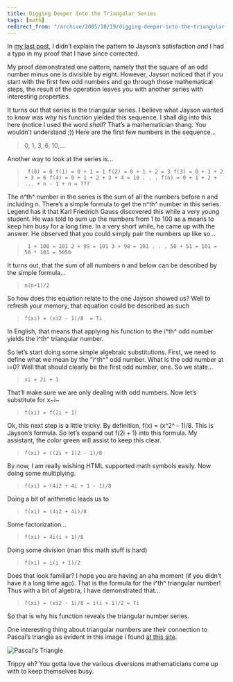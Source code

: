 ```yaml
---
title: Digging Deeper Into the Triangular Series
tags: [math]
redirect_from: "/archive/2005/10/19/digging-deeper-into-the-triangular-series.aspx/"
---
```


In [my last post](https://haacked.com/archive/2005/10/20/10899.aspx), I
didn’t explain the pattern to Jayson’s satisfaction *and* I had a typo
in my proof that I have since corrected.

My proof demonstrated one pattern, namely that the square of an odd
number minus one is divisible by eight. However, Jayson noticed that if
you start with the first few odd numbers and go through those
mathematical steps, the result of the operation leaves you with another
series with interesting properties.

It turns out that series is the triangular series. I believe what Jayson
wanted to know was *why* his function yielded this sequence. I shall dig
into this here (notice I used the word *shall*? That’s a mathematician
thang. You wouldn’t understand ;)) Here are the first few numbers in the
sequence...

> 0, 1, 3, 6, 10,...

Another way to look at the series is...

> ` f(0) = 0 f(1) = 0 + 1 = 1 f(2) = 0 + 1 + 2 = 3 f(3) = 0 + 1 + 2 + 3 = 6 f(4) = 0 + 1 + 2 + 3 + 4 = 10 . . . f(n) = 0 + 1 + 2 + ... + n - 1 + n = ???`

The n^th^ number in the series is the sum of all the numbers before n
and including n. There’s a simple formula to get the n^th^ number in
this series. Legend has it that Karl Friedrich Gauss discovered this
while a very young student. He was told to sum up the numbers from 1 to
100 as a means to keep him busy for a long time. In a very short while,
he came up with the answer. He observed that you could simply pair the
numbers up like so...

> ` 1 + 100 = 101 2 + 99 = 101 3 + 98 = 101 . . . 50 + 51 = 101 = 50 * 101 = 5050`

It turns out, that the sum of all numbers n and below can be described
by the simple formula...

> `n(n+1)/2`

So how does this equation relate to the one Jayson showed us? Well to
refresh your memory, that equation could be described as such

> `f(xi) = (xi2 - 1)/8  = Ti`

In English, that means that applying his function to the i^th^ odd
number yields the i^th^ triangular number.

So let’s start doing some simple algebraic substitutions. First, we need
to define what we mean by the “i^th^” odd number. What is the odd number
at i=0? Well that should clearly be the first odd number, one. So we
state...

> `xi = 2i + 1`

That’ll make sure we are only dealing with odd numbers. Now let’s
substitute for x~i~

> `f(xi) = f(2i + 1)`

Ok, this next step is a little tricky. By definition, f(x) = (x^2^ -
1)/8. This is Jayson’s formula. So let’s expand out f(2i + 1) into this
formula. My assistant, the color green will assist to keep this clear.

> `f(xi) = ((2i + 1)2 - 1)/8`

By now, I am really wishing HTML supported math symbols easily. Now
doing some multiplying.

> `f(xi) = (4i2 + 4i + 1 - 1)/8`

Doing a bit of arithmetic leads us to

> `f(xi) = (4i2 + 4i)/8`

Some factorization...

> `f(xi) = 4i(i + 1)/8`

Doing some division (man this math stuff is hard)

> `f(xi) = i(i + 1)/2`

Does that look familiar? I hope you are having an aha moment (if you
didn’t have it a long time ago). That is the formula for the i^th^
triangular number! Thus with a bit of algebra, I have demonstrated
that...

> `f(xi) = (xi2 - 1)/8 = i(i + 1)/2 = Ti`

So that is why his function reveals the triangular number series.

One interesting thing about triangular numbers are their connection to
Pascal’s triangle as evident in this image I found [at this
site](http://ptri1.tripod.com/).

![Pascal's Triangle](https://haacked.com/images/PascalTriangle.gif)

Trippy eh? You gotta love the various diversions mathematicians come up
with to keep themselves busy.

